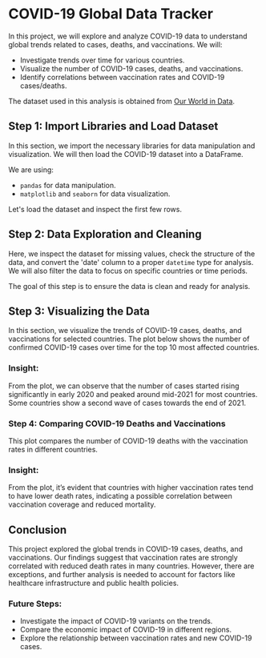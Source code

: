 # COVID-19 Global Data Tracker

In this project, we will explore and analyze COVID-19 data to understand global trends related to cases, deaths, and vaccinations. We will:
- Investigate trends over time for various countries.
- Visualize the number of COVID-19 cases, deaths, and vaccinations.
- Identify correlations between vaccination rates and COVID-19 cases/deaths.

The dataset used in this analysis is obtained from [Our World in Data](https://github.com/owid/covid-19-data).


## Step 1: Import Libraries and Load Dataset

In this section, we import the necessary libraries for data manipulation and visualization. We will then load the COVID-19 dataset into a DataFrame.

We are using:
- `pandas` for data manipulation.
- `matplotlib` and `seaborn` for data visualization.

Let's load the dataset and inspect the first few rows.


## Step 2: Data Exploration and Cleaning

Here, we inspect the dataset for missing values, check the structure of the data, and convert the 'date' column to a proper `datetime` type for analysis. We will also filter the data to focus on specific countries or time periods.

The goal of this step is to ensure the data is clean and ready for analysis.


## Step 3: Visualizing the Data

In this section, we visualize the trends of COVID-19 cases, deaths, and vaccinations for selected countries. The plot below shows the number of confirmed COVID-19 cases over time for the top 10 most affected countries.

### Insight:
From the plot, we can observe that the number of cases started rising significantly in early 2020 and peaked around mid-2021 for most countries. Some countries show a second wave of cases towards the end of 2021.


### Step 4: Comparing COVID-19 Deaths and Vaccinations

This plot compares the number of COVID-19 deaths with the vaccination rates in different countries. 

### Insight:
From the plot, it’s evident that countries with higher vaccination rates tend to have lower death rates, indicating a possible correlation between vaccination coverage and reduced mortality.


## Conclusion

This project explored the global trends in COVID-19 cases, deaths, and vaccinations. Our findings suggest that vaccination rates are strongly correlated with reduced death rates in many countries. However, there are exceptions, and further analysis is needed to account for factors like healthcare infrastructure and public health policies.

### Future Steps:
- Investigate the impact of COVID-19 variants on the trends.
- Compare the economic impact of COVID-19 in different regions.
- Explore the relationship between vaccination rates and new COVID-19 cases.


